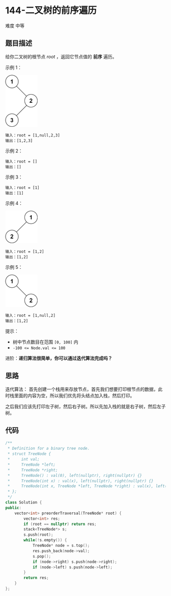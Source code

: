 # 144-二叉树的前序遍历

难度 中等



## 题目描述

给你二叉树的根节点 *root* ，返回它节点值的 **前序** 遍历。

示例 1：

<img src="images/inorder_1.jpg" style="zoom:50%;" />

```
输入：root = [1,null,2,3]
输出：[1,2,3]
```
示例 2：

```
输入：root = []
输出：[]
```
示例 3：
```
输入：root = [1]
输出：[1]
```
示例 4：

<img src="images/inorder_5.jpg" style="zoom:50%;" />

```
输入：root = [1,2]
输出：[1,2]
```
示例 5：

<img src="images/inorder_4.jpg" style="zoom:50%;" />

```
输入：root = [1,null,2]
输出：[1,2]
```


提示：

- 树中节点数目在范围 `[0, 100]` 内
- `-100 <= Node.val <= 100`


进阶：**递归算法很简单，你可以通过迭代算法完成吗？**



## 思路

迭代算法： 首先创建一个栈用来存放节点，首先我们想要打印根节点的数据，此时栈里面的内容为空，所以我们优先将头结点加入栈，然后打印。

之后我们应该先打印左子树，然后右子树。所以先加入栈的就是右子树，然后左子树。



## 代码

```c++
/**
 * Definition for a binary tree node.
 * struct TreeNode {
 *     int val;
 *     TreeNode *left;
 *     TreeNode *right;
 *     TreeNode() : val(0), left(nullptr), right(nullptr) {}
 *     TreeNode(int x) : val(x), left(nullptr), right(nullptr) {}
 *     TreeNode(int x, TreeNode *left, TreeNode *right) : val(x), left(left), right(right) {}
 * };
 */
class Solution {
public:
    vector<int> preorderTraversal(TreeNode* root) {
        vector<int> res;
        if (root == nullptr) return res;
        stack<TreeNode*> s;
        s.push(root);
        while(!s.empty()) {
            TreeNode* node = s.top();
            res.push_back(node->val);
            s.pop();
            if (node->right) s.push(node->right);
            if (node->left) s.push(node->left);
        }
        return res;
    }
};
```

